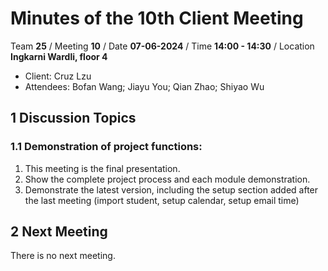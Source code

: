 # Minutes of the 10th Client Meeting

Team **25** / Meeting **10** / Date **07-06-2024** / Time **14:00 - 14:30** / Location **Ingkarni Wardli, floor 4**

- Client: Cruz Lzu
- Attendees: Bofan Wang; Jiayu You; Qian Zhao; Shiyao Wu

## 1 Discussion Topics

### 1.1  Demonstration of project functions:
1. This meeting is the final presentation.
2. Show the complete project process and each module demonstration.
3. Demonstrate the latest version, including the setup section added after the last meeting (import student, setup calendar, setup email time)


## 2 Next Meeting
There is no next meeting.
 



